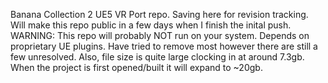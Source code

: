 Banana Collection 2 UE5 VR Port repo.
Saving here for revision tracking. Will make this repo public in a few days when I finish the inital push.
WARNING: This repo will probably NOT run on your system. Depends on proprietary UE plugins. Have tried to remove most however there are still a few unresolved.
Also, file size is quite large clocking in at around 7.3gb. When the project is first opened/built it will expand to ~20gb.
